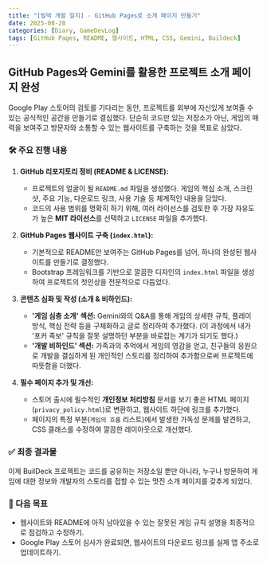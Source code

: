 ```yaml
---
title: "[빌덱 개발 일지] - GitHub Pages로 소개 페이지 만들기"
date: 2025-08-28
categories: [Diary, GameDevLog]
tags: [GitHub Pages, README, 웹사이트, HTML, CSS, Gemini, Buildeck]
---
```


## GitHub Pages와 Gemini를 활용한 프로젝트 소개 페이지 완성

Google Play 스토어의 검토를 기다리는 동안, 프로젝트를 외부에 자신있게 보여줄 수 있는 공식적인 공간을 만들기로 결심했다. 단순히 코드만 있는 저장소가 아닌, 게임의 매력을 보여주고 방문자와 소통할 수 있는 웹사이트를 구축하는 것을 목표로 삼았다.

### 🛠️ 주요 진행 내용

1.  **GitHub 리포지토리 정비 (README & LICENSE):**
    *   프로젝트의 얼굴이 될 `README.md` 파일을 생성했다. 게임의 핵심 소개, 스크린샷, 주요 기능, 다운로드 링크, 사용 기술 등 체계적인 내용을 담았다.
    *   코드의 사용 범위를 명확히 하기 위해, 여러 라이선스를 검토한 후 가장 자유도가 높은 **MIT 라이선스**를 선택하고 `LICENSE` 파일을 추가했다.

2.  **GitHub Pages 웹사이트 구축 (`index.html`):**
    *   기본적으로 README만 보여주는 GitHub Pages를 넘어, 하나의 완성된 웹사이트를 만들기로 결정했다.
    *   Bootstrap 프레임워크를 기반으로 깔끔한 디자인의 `index.html` 파일을 생성하여 프로젝트의 첫인상을 전문적으로 다듬었다.

3.  **콘텐츠 심화 및 작성 (소개 & 비하인드):**
    *   **'게임 심층 소개' 섹션:** Gemini와의 Q&A를 통해 게임의 상세한 규칙, 플레이 방식, 핵심 전략 등을 구체화하고 글로 정리하여 추가했다. (이 과정에서 내가 '포커 족보' 규칙을 잘못 설명하던 부분을 바로잡는 계기가 되기도 했다.)
    *   **'개발 비하인드' 섹션:** 가족과의 추억에서 게임의 영감을 얻고, 친구들의 응원으로 개발을 결심하게 된 개인적인 스토리를 정리하여 추가함으로써 프로젝트에 따뜻함을 더했다.

4.  **필수 페이지 추가 및 개선:**
    *   스토어 출시에 필수적인 **개인정보 처리방침** 문서를 보기 좋은 HTML 페이지(`privacy_policy.html`)로 변환하고, 웹사이트 하단에 링크를 추가했다.
    *   페이지의 특정 부분(`게임의 흐름` 리스트)에서 발생한 가독성 문제를 발견하고, CSS 클래스를 수정하여 깔끔한 레이아웃으로 개선했다.

### ✅ 최종 결과물

이제 BuilDeck 프로젝트는 코드를 공유하는 저장소일 뿐만 아니라, 누구나 방문하여 게임에 대한 정보와 개발자의 스토리를 접할 수 있는 멋진 소개 페이지를 갖추게 되었다.

### 🚀 다음 목표

*   웹사이트와 README에 아직 남아있을 수 있는 잘못된 게임 규칙 설명을 최종적으로 점검하고 수정하기.
*   Google Play 스토어 심사가 완료되면, 웹사이트의 다운로드 링크를 실제 앱 주소로 업데이트하기.
